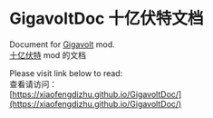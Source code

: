 # GigavoltDoc 十亿伏特文档

Document for [Gigavolt](https://github.com/XiaofengdiZhu/Gigavolt/) mod.   
[十亿伏特](https://github.com/XiaofengdiZhu/Gigavolt/) mod 的文档

Please visit link below to read:  
查看请访问：  
[https://xiaofengdizhu.github.io/GigavoltDoc/](https://xiaofengdizhu.github.io/GigavoltDoc/)